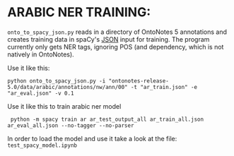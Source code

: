 # ARABIC NER TRAINING:

`onto_to_spacy_json.py` reads in a directory of OntoNotes 5 annotations and
creates training data in spaCy's
[JSON](https://spacy.io/api/annotation#json-input) input for training. The
program currently only gets NER tags, ignoring POS (and dependency, which is
not natively in OntoNotes).

Use it like this:

```
python onto_to_spacy_json.py -i "ontonotes-release-5.0/data/arabic/annotations/nw/ann/00" -t "ar_train.json" -e "ar_eval.json" -v 0.1
```

Use it like this to train arabic ner model
```
 python -m spacy train ar ar_test_output_all ar_train_all.json ar_eval_all.json --no-tagger --no-parser
```
In order to load the model and use it take a look at the file:
`test_spacy_model.ipynb`
